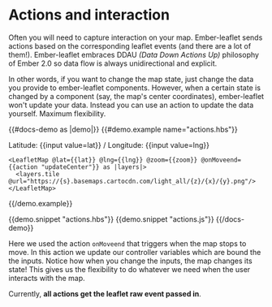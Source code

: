 # Actions and interaction

Often you will need to capture interaction on your map. Ember-leaflet sends
actions based on the corresponding leaflet events (and there are a lot of them!). Ember-leaflet
embraces DDAU _(Data Down Actions Up)_ philosophy of Ember 2.0 so data flow
is always unidirectional and explicit.

In other words, if you want to change the map state, just change the data you provide
to ember-leaflet components. However, when a certain state is changed by a component
(say, the map's center coordinates), ember-leaflet won't update your data. Instead
you can use an action to update the data yourself. Maximum flexibility.

{{#docs-demo as |demo|}}
  {{#demo.example name="actions.hbs"}}
    <p>Latitude: {{input value=lat}} / Longitude: {{input value=lng}}</p>

    <LeafletMap @lat={{lat}} @lng={{lng}} @zoom={{zoom}} @onMoveend={{action "updateCenter"}} as |layers|>
      <layers.tile @url="https://{s}.basemaps.cartocdn.com/light_all/{z}/{x}/{y}.png"/>
    </LeafletMap>
  {{/demo.example}}

  {{demo.snippet "actions.hbs"}}
  {{demo.snippet "actions.js"}}
{{/docs-demo}}

Here we used the action `onMoveend` that triggers when the map stops to move.
In this action we update our controller variables which are bound the the inputs. Notice how
when you change the inputs, the map changes its state! This gives us the flexibility to
do whatever we need when the user interacts with the map.

Currently, **all actions get the leaflet raw event passed in**.
